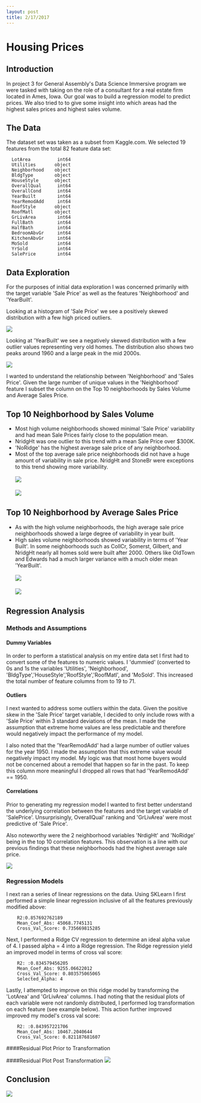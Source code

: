 ```yaml
---
layout: post
title: 2/17/2017
---
```

# Housing Prices


## Introduction
In project 3 for General Assembly's Data Science Immersive program we were tasked with taking on the role of a consultant for a real estate firm located in Ames, Iowa. Our goal was to build a regression model to predict prices. We also tried to to give some insight into which areas had the highest sales prices and highest sales volume.

## The Data
The dataset set was taken as a subset from Kaggle.com. We selected 19 features from the total 82 feature data set:

      LotArea          int64
      Utilities       object
      Neighborhood    object
      BldgType        object
      HouseStyle      object
      OverallQual      int64
      OverallCond      int64
      YearBuilt        int64
      YearRemodAdd     int64
      RoofStyle       object
      RoofMatl        object
      GrLivArea        int64
      FullBath         int64
      HalfBath         int64
      BedroomAbvGr     int64
      KitchenAbvGr     int64
      MoSold           int64
      YrSold           int64
      SalePrice        int64

## Data Exploration
For the purposes of initial data exploration I was concerned primarily with the target variable 'Sale Price' as well as the features 'Neighborhood' and 'YearBuilt'.

Looking at a histogram of 'Sale Price' we see a positively skewed distribution with a few high priced outliers.

![](../images/Sales_Price_hist.png)

Looking at 'YearBuilt' we see a negatively skewed distribution with a few outlier values representing very old homes. The distribution also shows two peaks around 1960 and a large peak in the mid 2000s.

![](../images/Year_Built_Hist.png)

I wanted to understand the relationship between 'Neighborhood' and 'Sales Price'. Given the large number of unique values in the 'Neighborhood' feature I subset the column on the Top 10 neighborhoods by Sales Volume and Average Sales Price.

## Top 10 Neighborhood by Sales Volume

* Most high volume neighborhoods showed minimal 'Sale Price' variability and had mean Sale Prices fairly close to the population mean.
* NridgHt was one outlier to this trend with a mean Sale Price over $300K.
* 'NoRidge' has the highest average sale price of any neighborhood.
* Most of the top average sale price neighborhoods did not have a huge amount of variability in sale price. NridgHt and StoneBr were exceptions to this trend showing more variability.
<br><br>
![](../images/top_volume_saleprice.png)
<br><br>
![](../images/Top_Price_Sale_Price.png)

## Top 10 Neighborhood by Average Sales Price

* As with the high volume neighborhoods, the high average sale price neighborhoods showed a large degree of variability in year built.
* High sales volume neighborhoods showed variability in terms of 'Year Built'. In some neighborhoods such as CollCr, Somerst, Gilbert, and NridgHt nearly all homes sold were built after 2000. Others like OldTown and Edwards had a much larger variance with a much older mean 'YearBuilt'.
<br><br>
![](../images/Year_Built_Volume.png)
<br><br>
![](../images/Year_Built_Avg_price.png)

## Regression Analysis
### Methods and Assumptions

#### Dummy Variables

In order to perform a statistical analysis on my entire data set I first had to convert some of the features to numeric values. I 'dummied' (converted to 0s and 1s the variables 'Utilities', 'Neighborhood', 'BldgType','HouseStyle','RoofStyle','RoofMatl', and 'MoSold'. This increased the  total number of feature columns from to 19 to 71.

#### Outliers

I next wanted to address some outliers within the data. Given the positive skew in the 'Sale Price' target variable, I decided to only include rows with a 'Sale Price' within 3 standard deviations of the mean. I made the assumption that extreme home values are less predictable and therefore would negatively impact the performance of my model.

I also noted that the 'YearRemodAdd' had a large number of outlier values for the year 1950. I made the assumption that this extreme value would negatively impact my model. My logic was that most home buyers would not be concerned about a remodel that happen so far in the past. To keep this column more meaningful I dropped all rows that had 'YearRemodAdd' == 1950.

#### Correlations

Prior to generating my regression model I wanted to first better understand the underlying correlation between the features and the target variable of 'SalePrice'. Unsurprisingly, OverallQual' ranking and 'GrLivArea' were most predictive of 'Sale Price'.

Also noteworthy were the 2 neighborhood variables 'NrdigHt' and 'NoRidge' being in the top 10 correlation features. This observation is a line with our previous findings that these neighborhoods had the highest average sale price.


![](../images/Corr.png)


### Regression Models
I next ran a series of linear regressions on the data.
Using SKLearn I first performed a simple linear regression inclusive of all the features previously modified above:

        R2:0.857692762189
        Mean_Coef_Abs: 45068.7745131
        Cross_Val_Score: 0.735669815285

Next, I performed a Ridge CV regression to determine an ideal alpha value of 4. I passed alpha = 4 into a Ridge regression. The Ridge regression yield an improved model in terms of cross val score:

        R2: :0.834579456205
        Mean_Coef_Abs: 9255.06622012
        Cross_Val_Score: 0.803575065065
        Selected_Alpha: 4

Lastly, I attempted to improve on this ridge model by transforming the 'LotArea' and 'GrLivArea' columns. I had noting that the residual plots of each variable were not randomly distributed, I performed log transformation on each feature (see example below). This action further improved improved my model's cross val score:

        R2: :0.843957221706
        Mean_Coef_Abs: 10467.2040644
        Cross_Val_Score: 0.821187681607

####Residual Plot Prior to Transformation


####Residual Plot Post Transformation
![](../images/Resid_post.png)

## Conclusion
![](../images/Ridge_Model.png)

